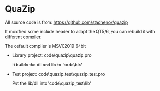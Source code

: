 # QuaZip

All source code is from: https://github.com/stachenov/quazip

It moidfied some include header to adapt the QT5/6, you can rebuild it with different compiler.

The default compiler is MSVC2019 64bit

 - Library project: code\quazip\quazip.pro
 
	It builds the dll and lib to 'code\bin'
 
 - Test project: code\quazip_test\quazip_test.pro
	
	Put the lib/dll into 'code\quazip_test\lib'